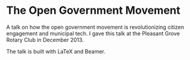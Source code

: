 # The Open Government Movement

A talk on how the open government movement is revolutionizing citizen
engagement and municipal tech. I gave this talk at the Pleasant Grove
Rotary Club in December 2013.

The talk is built with LaTeX and Beamer.
